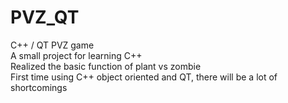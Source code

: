 # PVZ_QT
C++ / QT     PVZ game\
A small project for learning C++\
Realized the basic function of plant vs zombie\
First time using C++ object oriented and QT, there will be a lot of shortcomings
